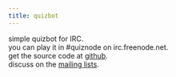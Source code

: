 ```yaml
---
title: quizbot
---
```


simple quizbot for IRC.  
you can play it in #quiznode on irc.freenode.net.  
get the source code at [github](https://github.com/plaimi/q/).  
discuss on the [mailing lists](/mailing.html).
